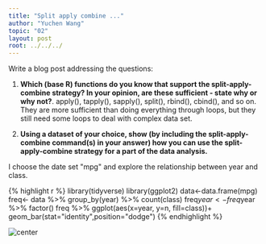 ```yaml
---
title: "Split apply combine ..."
author: "Yuchen Wang"
topic: "02"
layout: post
root: ../../../
---
```



Write a blog post addressing the questions: 

1. **Which (base R) functions do you know that support the split-apply-combine strategy? In your opinion, are these sufficient - state why or why not?**. 
apply(), tapply(), sapply(), split(), rbind(), cbind(), and so on.
They are more sufficient than doing everything through loops, but they still need some loops to deal with complex data set.

2. **Using a dataset of your choice, show (by including the split-apply-combine command(s) in your answer) how you can use the split-apply-combine strategy for a part of the data analysis.**

I choose the date set "mpg" and explore the relationship between year and class.


{% highlight r %}
library(tidyverse)
library(ggplot2)
data<-data.frame(mpg)
freq<- data %>% 
  group_by(year) %>% 
  count(class)
freq$year <- freq$year %>% factor()
freq %>% ggplot(aes(x=year, y=n, fill=class))+
  geom_bar(stat="identity",position="dodge")
{% endhighlight %}

![center](../figure/blog-2019/02/WangYuchen-unnamed-chunk-1-1.png)



